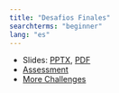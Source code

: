 ```yaml
---
title: "Desafios Finales"
searchterms: "beginner"
lang: "es"
---
```

 <ul>
 <li class="ng-binding">Slides:
 <a href="translations/es/beginner/FinalChallenge.pptx">PPTX</a>,
 <a href="translations/es/beginner/FinalChallenge.pdf">PDF</a>
 </li>
 <li> <a href="translations/es/beginner/FinalAssessment.docx">Assessment</a>
 </li>
 <li> <a href="challenges.html">More Challenges</a>
 </li>
 </ul>
